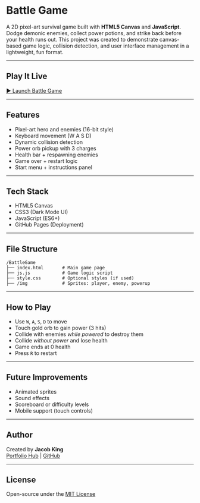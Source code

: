 
#  Battle Game

A 2D pixel-art survival game built with **HTML5 Canvas** and **JavaScript**. Dodge demonic enemies, collect power potions, and strike back before your health runs out. This project was created to demonstrate canvas-based game logic, collision detection, and user interface management in a lightweight, fun format.

---

##  Play It Live

[▶ Launch Battle Game](https://adavorn.github.io/Portfolio/Html-game/)

---

##  Features

- Pixel-art hero and enemies (16-bit style)
- Keyboard movement (W A S D)
- Dynamic collision detection
- Power orb pickup with 3 charges
- Health bar + respawning enemies
- Game over + restart logic
- Start menu + instructions panel

---

##  Tech Stack

- HTML5 Canvas
- CSS3 (Dark Mode UI)
- JavaScript (ES6+)
- GitHub Pages (Deployment)

---

##  File Structure

```
/BattleGame
├── index.html       # Main game page
├── js.js            # Game logic script
├── style.css        # Optional styles (if used)
├── /img             # Sprites: player, enemy, powerup
```

---

##  How to Play

- Use `W`, `A`, `S`, `D` to move
- Touch gold orb to gain power (3 hits)
- Collide with enemies *while powered* to destroy them
- Collide *without power* and lose health
- Game ends at 0 health
- Press `R` to restart

---

##  Future Improvements

- Animated sprites
- Sound effects
- Scoreboard or difficulty levels
- Mobile support (touch controls)

---

##  Author

Created by **Jacob King**  
[Portfolio Hub](https://adavorn.github.io/Portfolio) | [GitHub](https://github.com/adavorn)

---

##  License

Open-source under the [MIT License](https://opensource.org/licenses/MIT)
